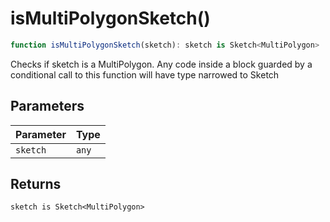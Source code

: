 # isMultiPolygonSketch()

```ts
function isMultiPolygonSketch(sketch): sketch is Sketch<MultiPolygon>
```

Checks if sketch is a MultiPolygon. Any code inside a block guarded by a conditional call to this function will have type narrowed to Sketch

## Parameters

| Parameter | Type |
| ------ | ------ |
| `sketch` | `any` |

## Returns

`sketch is Sketch<MultiPolygon>`
